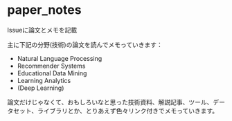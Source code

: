 # paper_notes

Issueに論文とメモを記載

主に下記の分野(技術)の論文を読んでメモっていきます：
  - Natural Language Processing
  - Recommender Systems
  - Educational Data Mining
  - Learning Analytics
  - (Deep Learning)

論文だけじゃなくて、おもしろいなと思った技術資料、解説記事、ツール、データセット、ライブラリとか、とりあえず色々リンク付きでメモっていきます。
